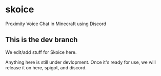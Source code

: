 # skoice
Proximity Voice Chat in Minecraft using Discord

## This is the dev branch
We edit/add stuff for Skoice here. 

Anything here is still under devlopment. Once it's ready for use, we will release it on here, spigot, and discord.
